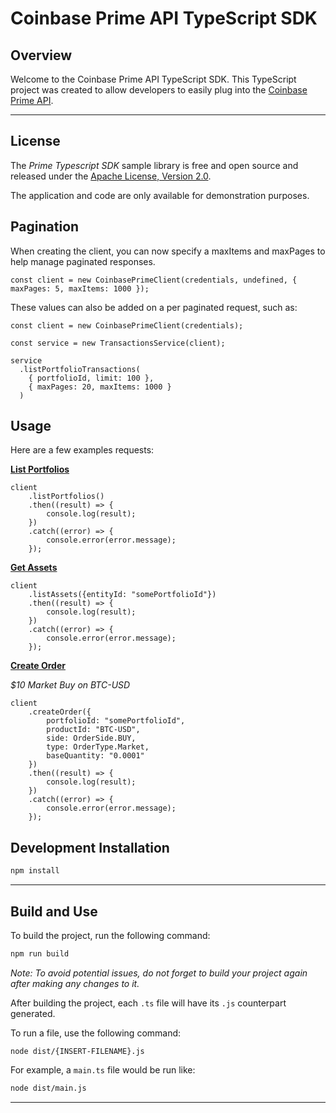 # Coinbase Prime API TypeScript SDK

## Overview

Welcome to the Coinbase Prime API TypeScript SDK. This TypeScript project was created to allow developers to easily plug into the [Coinbase Prime API](https://docs.cdp.coinbase.com/prime/docs/welcome).

---

## License

The _Prime Typescript SDK_ sample library is free and open source and released under the [Apache License, Version 2.0](LICENSE).

The application and code are only available for demonstration purposes.

## Pagination

When creating the client, you can now specify a maxItems and maxPages to help manage paginated responses.

```
const client = new CoinbasePrimeClient(credentials, undefined, { maxPages: 5, maxItems: 1000 });
```

These values can also be added on a per paginated request, such as:

```
const client = new CoinbasePrimeClient(credentials);

const service = new TransactionsService(client);

service
  .listPortfolioTransactions(
    { portfolioId, limit: 100 },
    { maxPages: 20, maxItems: 1000 }
  )
```

## Usage

Here are a few examples requests:

**[List Portfolios](https://docs.cdp.coinbase.com/prime/reference/primerestapi_getportfolios)**

```
client
    .listPortfolios()
    .then((result) => {
        console.log(result);
    })
    .catch((error) => {
        console.error(error.message);
    });
```

**[Get Assets](https://docs.cdp.coinbase.com/prime/reference/primerestapi_getentityassets)**

```
client
    .listAssets({entityId: "somePortfolioId"})
    .then((result) => {
        console.log(result);
    })
    .catch((error) => {
        console.error(error.message);
    });
```

**[Create Order](https://docs.cdp.coinbase.com/prime/reference/primerestapi_createorder)**

_$10 Market Buy on BTC-USD_

```
client
    .createOrder({
        portfolioId: "somePortfolioId",
        productId: "BTC-USD",
        side: OrderSide.BUY,
        type: OrderType.Market,
        baseQuantity: "0.0001"
    })
    .then((result) => {
        console.log(result);
    })
    .catch((error) => {
        console.error(error.message);
    });
```

## Development Installation

```bash
npm install
```

---

## Build and Use

To build the project, run the following command:

```bash
npm run build
```

_Note: To avoid potential issues, do not forget to build your project again after making any changes to it._

After building the project, each `.ts` file will have its `.js` counterpart generated.

To run a file, use the following command:

```
node dist/{INSERT-FILENAME}.js
```

For example, a `main.ts` file would be run like:

```bash
node dist/main.js
```

---
